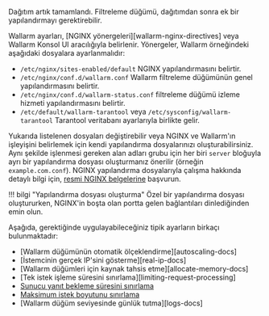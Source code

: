 Dağıtım artık tamamlandı. Filtreleme düğümü, dağıtımdan sonra ek bir yapılandırmayı gerektirebilir.

Wallarm ayarları, [NGINX yönergeleri][wallarm-nginx-directives] veya Wallarm Konsol UI aracılığıyla belirlenir. Yönergeler, Wallarm örneğindeki aşağıdaki dosyalara ayarlanmalıdır:

* `/etc/nginx/sites-enabled/default` NGINX yapılandırmasını belirtir.
* `/etc/nginx/conf.d/wallarm.conf` Wallarm filtreleme düğümünün genel yapılandırmasını belirtir.
* `/etc/nginx/conf.d/wallarm-status.conf` filtreleme düğümü izleme hizmeti yapılandırmasını belirtir.
* `/etc/default/wallarm-tarantool` veya `/etc/sysconfig/wallarm-tarantool` Tarantool veritabanı ayarlarıyla birlikte gelir.

Yukarıda listelenen dosyaları değiştirebilir veya NGINX ve Wallarm'ın işleyişini belirlemek için kendi yapılandırma dosyalarınızı oluşturabilirsiniz. Aynı şekilde işlenmesi gereken alan adları grubu için her biri `server` bloğuyla ayrı bir yapılandırma dosyası oluşturmanız önerilir (örneğin `example.com.conf`). NGINX yapılandırma dosyalarıyla çalışma hakkında detaylı bilgi için, [resmi NGINX belgelerine](https://nginx.org/en/docs/beginners_guide.html) başvurun.

!!! bilgi "Yapılandırma dosyası oluşturma"
    Özel bir yapılandırma dosyası oluştururken, NGINX'in boşta olan portta gelen bağlantıları dinlediğinden emin olun.

Aşağıda, gerektiğinde uygulayabileceğiniz tipik ayarların birkaçı bulunmaktadır:

* [Wallarm düğümünün otomatik ölçeklendirme][autoscaling-docs]
* [İstemcinin gerçek IP'sini gösterme][real-ip-docs]
* [Wallarm düğümleri için kaynak tahsis etme][allocate-memory-docs]
* [Tek istek işleme süresini sınırlama][limiting-request-processing]
* [Sunucu yanıt bekleme süresini sınırlama](https://nginx.org/en/docs/http/ngx_http_proxy_module.html#proxy_read_timeout)
* [Maksimum istek boyutunu sınırlama](https://nginx.org/en/docs/http/ngx_http_core_module.html#client_max_body_size)
* [Wallarm düğüm seviyesinde günlük tutma][logs-docs]